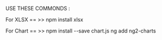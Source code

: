 USE THESE COMMONDS : 


For XLSX  ==   >>  npm install xlsx

For Chart == >>   npm install --save chart.js
                  ng add ng2-charts
